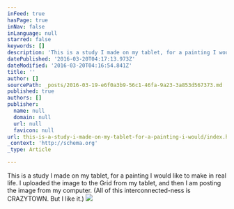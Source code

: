 ```yaml
---
inFeed: true
hasPage: true
inNav: false
inLanguage: null
starred: false
keywords: []
description: 'This is a study I made on my tablet, for a painting I would like to make in real life. I uploaded the image to the Grid from my tablet, and then I am posting the image from my computer. (All of this interconnected-ness is CRAZYTOWN. But I like it.)'
datePublished: '2016-03-20T04:17:13.973Z'
dateModified: '2016-03-20T04:16:54.841Z'
title: ''
author: []
sourcePath: _posts/2016-03-19-e6f0a3b9-56c1-46fa-9a23-3a853d567373.md
published: true
authors: []
publisher:
  name: null
  domain: null
  url: null
  favicon: null
url: this-is-a-study-i-made-on-my-tablet-for-a-painting-i-would/index.html
_context: 'http://schema.org'
_type: Article

---
```

This is a study I made on my tablet, for a painting I would like to make in real life. I uploaded the image to the Grid from my tablet, and then I am posting the image from my computer. (All of this interconnected-ness is CRAZYTOWN. But I like it.)
![](https://the-grid-user-content.s3-us-west-2.amazonaws.com/04c33446-4822-472a-9bd9-e5db90c30582.png)